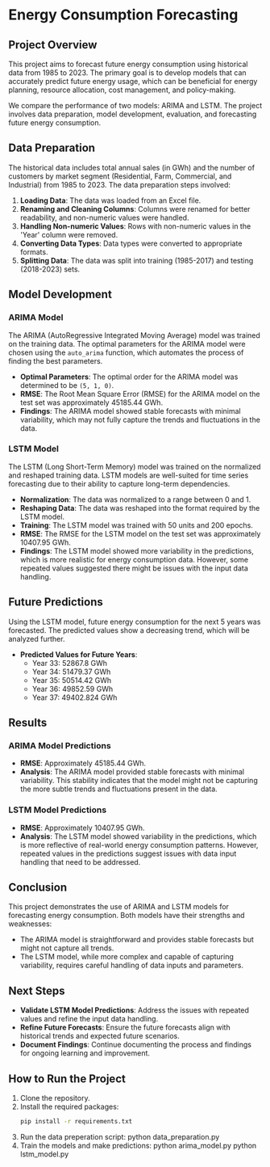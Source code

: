 # Energy Consumption Forecasting

## Project Overview

This project aims to forecast future energy consumption using historical data from 1985 to 2023. The primary goal is to develop models that can accurately predict future energy usage, which can be beneficial for energy planning, resource allocation, cost management, and policy-making.

We compare the performance of two models: ARIMA and LSTM. The project involves data preparation, model development, evaluation, and forecasting future energy consumption.

## Data Preparation

The historical data includes total annual sales (in GWh) and the number of customers by market segment (Residential, Farm, Commercial, and Industrial) from 1985 to 2023. The data preparation steps involved:

1. **Loading Data**: The data was loaded from an Excel file.
2. **Renaming and Cleaning Columns**: Columns were renamed for better readability, and non-numeric values were handled.
3. **Handling Non-numeric Values**: Rows with non-numeric values in the 'Year' column were removed.
4. **Converting Data Types**: Data types were converted to appropriate formats.
5. **Splitting Data**: The data was split into training (1985-2017) and testing (2018-2023) sets.

## Model Development

### ARIMA Model

The ARIMA (AutoRegressive Integrated Moving Average) model was trained on the training data. The optimal parameters for the ARIMA model were chosen using the `auto_arima` function, which automates the process of finding the best parameters.

- **Optimal Parameters**: The optimal order for the ARIMA model was determined to be `(5, 1, 0)`.
- **RMSE**: The Root Mean Square Error (RMSE) for the ARIMA model on the test set was approximately 45185.44 GWh.
- **Findings**: The ARIMA model showed stable forecasts with minimal variability, which may not fully capture the trends and fluctuations in the data.

### LSTM Model

The LSTM (Long Short-Term Memory) model was trained on the normalized and reshaped training data. LSTM models are well-suited for time series forecasting due to their ability to capture long-term dependencies.

- **Normalization**: The data was normalized to a range between 0 and 1.
- **Reshaping Data**: The data was reshaped into the format required by the LSTM model.
- **Training**: The LSTM model was trained with 50 units and 200 epochs.
- **RMSE**: The RMSE for the LSTM model on the test set was approximately 10407.95 GWh.
- **Findings**: The LSTM model showed more variability in the predictions, which is more realistic for energy consumption data. However, some repeated values suggested there might be issues with the input data handling.

## Future Predictions

Using the LSTM model, future energy consumption for the next 5 years was forecasted. The predicted values show a decreasing trend, which will be analyzed further.

- **Predicted Values for Future Years**:
  - Year 33: 52867.8 GWh
  - Year 34: 51479.37 GWh
  - Year 35: 50514.42 GWh
  - Year 36: 49852.59 GWh
  - Year 37: 49402.824 GWh

## Results

### ARIMA Model Predictions
- **RMSE**: Approximately 45185.44 GWh.
- **Analysis**: The ARIMA model provided stable forecasts with minimal variability. This stability indicates that the model might not be capturing the more subtle trends and fluctuations present in the data.

### LSTM Model Predictions
- **RMSE**: Approximately 10407.95 GWh.
- **Analysis**: The LSTM model showed variability in the predictions, which is more reflective of real-world energy consumption patterns. However, repeated values in the predictions suggest issues with data input handling that need to be addressed.

## Conclusion

This project demonstrates the use of ARIMA and LSTM models for forecasting energy consumption. Both models have their strengths and weaknesses:
- The ARIMA model is straightforward and provides stable forecasts but might not capture all trends.
- The LSTM model, while more complex and capable of capturing variability, requires careful handling of data inputs and parameters.

## Next Steps

- **Validate LSTM Model Predictions**: Address the issues with repeated values and refine the input data handling.
- **Refine Future Forecasts**: Ensure the future forecasts align with historical trends and expected future scenarios.
- **Document Findings**: Continue documenting the process and findings for ongoing learning and improvement.

## How to Run the Project

1. Clone the repository.
2. Install the required packages:
   ```bash
   pip install -r requirements.txt
3. Run the data preperation script:
   python data_preparation.py
4. Train the models and make predictions: 
   python arima_model.py
   python lstm_model.py
